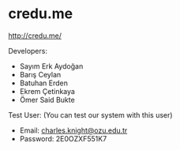 # credu.me

http://credu.me/

Developers:
* Sayım Erk Aydoğan
* Barış Ceylan
* Batuhan Erden
* Ekrem Çetinkaya
* Ömer Said Bukte

Test User: (You can test our system with this user)
* Email: charles.knight@ozu.edu.tr
* Password: 2E0OZXF551K7

